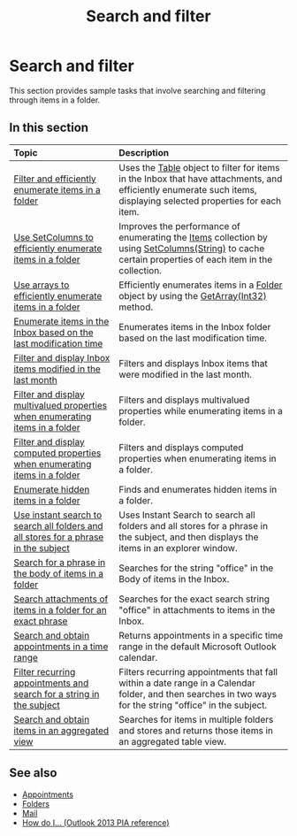 ﻿---
title: Search and filter
TOCTitle: Search and filter
ms:assetid: 57eeac70-115f-45d3-bcf3-90d2dc664e1c
ms:mtpsurl: https://msdn.microsoft.com/en-us/library/Ff184609(v=office.15)
ms:contentKeyID: 55119882
ms.date: 07/24/2014
mtps_version: v=office.15
---

# Search and filter

This section provides sample tasks that involve searching and filtering through items in a folder.

## In this section

|Topic|Description|
|:----|:----------|
|[Filter and efficiently enumerate items in a folder](how-to-filter-and-efficiently-enumerate-items-in-a-folder.md) |Uses the [Table](https://msdn.microsoft.com/en-us/library/bb652856\(v=office.15\)) object to filter for items in the Inbox that have attachments, and efficiently enumerate such items, displaying selected properties for each item.|
|[Use SetColumns to efficiently enumerate items in a folder](how-to-use-setcolumns-to-efficiently-enumerate-items-in-a-folder.md)  |Improves the performance of enumerating the [Items](https://msdn.microsoft.com/en-us/library/bb645287\(v=office.15\)) collection by using [SetColumns(String)](https://msdn.microsoft.com/en-us/library/bb610268\(v=office.15\)) to cache certain properties of each item in the collection.|
|[Use arrays to efficiently enumerate items in a folder](how-to-use-arrays-to-efficiently-enumerate-items-in-a-folder.md)  |Efficiently enumerates items in a [Folder](https://msdn.microsoft.com/en-us/library/bb645774\(v=office.15\)) object by using the [GetArray(Int32)](https://msdn.microsoft.com/en-us/library/bb608928\(v=office.15\)) method.|
|[Enumerate items in the Inbox based on the last modification time](how-to-enumerate-items-in-the-inbox-based-on-the-last-modification-time.md)  |Enumerates items in the Inbox folder based on the last modification time.|
|[Filter and display Inbox items modified in the last month](how-to-filter-and-display-inbox-items-modified-in-the-last-month.md)  |Filters and displays Inbox items that were modified in the last month.|
|[Filter and display multivalued properties when enumerating items in a folder](how-to-filter-and-display-multivalued-properties-when-enumerating-items-in-a-folder.md)  |Filters and displays multivalued properties while enumerating items in a folder.|
|[Filter and display computed properties when enumerating items in a folder](how-to-filter-and-display-computed-properties-when-enumerating-items-in-a-folder.md)  |Filters and displays computed properties when enumerating items in a folder.|
|[Enumerate hidden items in a folder](how-to-enumerate-hidden-items-in-a-folder.md)  |Finds and enumerates hidden items in a folder.|
|[Use instant search to search all folders and all stores for a phrase in the subject](how-to-use-instant-search-to-search-all-folders-and-all-stores-for-a-phrase-in-the-subject.md)  |Uses Instant Search to search all folders and all stores for a phrase in the subject, and then displays the items in an explorer window.|
|[Search for a phrase in the body of items in a folder](how-to-search-for-a-phrase-in-the-body-of-items-in-a-folder.md) |Searches for the string "office" in the Body of items in the Inbox.|
|[Search attachments of items in a folder for an exact phrase](how-to-search-attachments-of-items-in-a-folder-for-an-exact-phrase.md)  |Searches for the exact search string "office" in attachments to items in the Inbox.|
|[Search and obtain appointments in a time range](how-to-search-and-obtain-appointments-in-a-time-range.md)  |Returns appointments in a specific time range in the default Microsoft Outlook calendar.|
|[Filter recurring appointments and search for a string in the subject](how-to-filter-recurring-appointments-and-search-for-a-string-in-the-subject.md)  |Filters recurring appointments that fall within a date range in a Calendar folder, and then searches in two ways for the string "office" in the subject.|
|[Search and obtain items in an aggregated view](how-to-search-and-obtain-items-in-an-aggregated-view.md) |Searches for items in multiple folders and stores and returns those items in an aggregated table view.|


## See also

- [Appointments](appointments.md)
- [Folders](folders.md)
- [Mail](mail.md)
- [How do I... (Outlook 2013 PIA reference)](how-do-i-outlook-2013-pia-reference.md)

